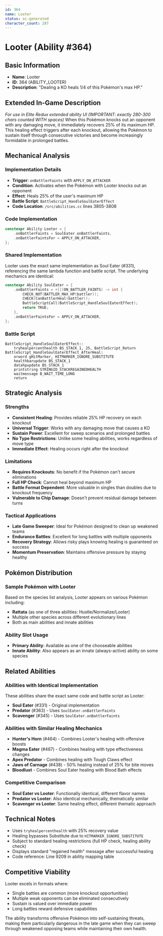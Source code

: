 ```yaml
---
id: 364
name: Looter
status: ai-generated
character_count: 287
---
```


# Looter (Ability #364)

## Basic Information
- **Name**: Looter
- **ID**: 364 (ABILITY_LOOTER)
- **Description**: "Dealing a KO heals 1/4 of this Pokémon's max HP."

## Extended In-Game Description
*For use in Elite Redux extended ability UI (IMPORTANT: exactly 280-300 chars counted WITH spaces)*
When this Pokémon knocks out an opponent with any damaging move, it immediately recovers 25% of its maximum HP. This healing effect triggers after each knockout, allowing the Pokémon to sustain itself through consecutive victories and become increasingly formidable in prolonged battles.

## Mechanical Analysis

### Implementation Details
- **Trigger**: `onBattlerFaints` with `APPLY_ON_ATTACKER`
- **Condition**: Activates when the Pokémon with Looter knocks out an opponent
- **Effect**: Heals 25% of the user's maximum HP
- **Battle Script**: `BattleScript_HandleSoulEaterEffect`
- **Code Location**: `/src/abilities.cc` lines 3805-3808

### Code Implementation
```cpp
constexpr Ability Looter = {
    .onBattlerFaints = SoulEater.onBattlerFaints,
    .onBattlerFaintsFor = APPLY_ON_ATTACKER,
};
```

### Shared Implementation
Looter uses the exact same implementation as Soul Eater (#331), referencing the same lambda function and battle script. The underlying mechanics are identical:

```cpp
constexpr Ability SoulEater = {
    .onBattlerFaints = +[](ON_BATTLER_FAINTS) -> int {
        CHECK_NOT(BATTLER_MAX_HP(battler));
        CHECK(CanBattlerHeal(battler));
        BattleScriptCall(BattleScript_HandleSoulEaterEffect);
        return TRUE;
    },
    .onBattlerFaintsFor = APPLY_ON_ATTACKER,
};
```

### Battle Script
```assembly
BattleScript_HandleSoulEaterEffect::
    tryhealpercenthealth BS_STACK_1, 25, BattleScript_Return
BattleScript_HandleSoulEaterEffect_AfterHeal:
    orword gHitMarker, HITMARKER_IGNORE_SUBSTITUTE
    healthbarupdate BS_STACK_1
    datahpupdate BS_STACK_1
    printstring STRINGID_STACKREGAINEDHEALTH
    waitmessage B_WAIT_TIME_LONG
    return
```

## Strategic Analysis

### Strengths
- **Consistent Healing**: Provides reliable 25% HP recovery on each knockout
- **Universal Trigger**: Works with any damaging move that causes a KO
- **Sustain Power**: Excellent for sweep scenarios and prolonged battles
- **No Type Restrictions**: Unlike some healing abilities, works regardless of move type
- **Immediate Effect**: Healing occurs right after the knockout

### Limitations
- **Requires Knockouts**: No benefit if the Pokémon can't secure eliminations
- **Full HP Check**: Cannot heal beyond maximum HP
- **Battle Format Dependent**: More valuable in singles than doubles due to knockout frequency
- **Vulnerable to Chip Damage**: Doesn't prevent residual damage between turns

### Tactical Applications
- **Late Game Sweeper**: Ideal for Pokémon designed to clean up weakened teams
- **Endurance Battles**: Excellent for long battles with multiple opponents
- **Recovery Strategy**: Allows risky plays knowing healing is guaranteed on success
- **Momentum Preservation**: Maintains offensive pressure by staying healthy

## Pokémon Distribution

### Sample Pokémon with Looter
Based on the species list analysis, Looter appears on various Pokémon including:
- **Rattata** (as one of three abilities: Hustle/Normalize/Looter)
- Multiple other species across different evolutionary lines
- Both as main abilities and innate abilities

### Ability Slot Usage
- **Primary Ability**: Available as one of the chooseable abilities
- **Innate Ability**: Also appears as an innate (always-active) ability on some species

## Related Abilities

### Abilities with Identical Implementation
These abilities share the exact same code and battle script as Looter:
- **Soul Eater** (#331) - Original implementation
- **Predator** (#363) - Uses `SoulEater.onBattlerFaints`
- **Scavenger** (#345) - Uses `SoulEater.onBattlerFaints`

### Abilities with Similar Healing Mechanics
- **Hunter's Horn** (#464) - Combines Looter's healing with offensive boosts
- **Magma Eater** (#467) - Combines healing with type effectiveness changes
- **Apex Predator** - Combines healing with Tough Claws effect
- **Jaws of Carnage** (#438) - 50% healing instead of 25% for bite moves
- **Bloodlust** - Combines Soul Eater healing with Blood Bath effects

### Competitive Comparison
- **Soul Eater vs Looter**: Functionally identical, different flavor names
- **Predator vs Looter**: Also identical mechanically, thematically similar
- **Scavenger vs Looter**: Same healing effect, different thematic approach

## Technical Notes
- Uses `tryhealpercenthealth` with 25% recovery value
- Healing bypasses Substitute due to `HITMARKER_IGNORE_SUBSTITUTE`
- Subject to standard healing restrictions (full HP check, healing ability check)
- Displays standard "regained health" message after successful healing
- Code reference: Line 9209 in ability mapping table

## Competitive Viability
Looter excels in formats where:
- Single battles are common (more knockout opportunities)
- Multiple weak opponents can be eliminated consecutively
- Sustain is valued over immediate power
- Long battles reward defensive capabilities

The ability transforms offensive Pokémon into self-sustaining threats, making them particularly dangerous in the late game when they can sweep through weakened opposing teams while maintaining their own health.
